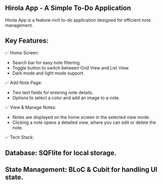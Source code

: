 ## Hirola App - A Simple To-Do Application

Hirola App is a feature-rich to-do application designed for efficient note management.

## Key Features:
✅ Home Screen:

* Search bar for easy note filtering.
* Toggle button to switch between Grid View and List View.
* Dark mode and light mode support.

✅ Add Note Page:

* Two text fields for entering note details.
* Options to select a color and add an image to a note.
  
✅ View & Manage Notes:

* Notes are displayed on the home screen in the selected view mode.
* Clicking a note opens a detailed view, where you can edit or delete the note.
  
✅ Tech Stack:

## Database: SQFlite for local storage.
## State Management: BLoC & Cubit for handling UI state.
